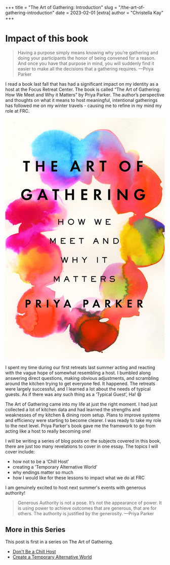 +++
title = "The Art of Gathering: Introduction"
slug = "/the-art-of-gathering-introduction"
date = 2023-02-01
[extra]
author = "Christella Kay"
+++

# Impact of this book

> Having a purpose simply means knowing why you’re gathering and doing your participants the honor of being convened for a reason. And once you have that purpose in mind, you will suddenly find it easier to make all the decisions that a gathering requires. &mdash;Priya Parker

I read a book last fall that has had a significant impact on my identity as a host at the Focus Retreat Center. The book is called “The Art of Gathering: How We Meet and Why it Matters” by Priya Parker. The author’s perspective and thoughts on what it means to host meaningful, intentional gatherings has followed me on my winter travels - causing me to refine in my mind my role at FRC.

![Cover of the book The Art of Gathering](taog-book-cover.jpg)

I spent my time during our first retreats last summer acting and reacting with the vague hope of somewhat resembling a host. I bumbled along answering direct questions, making obvious adjustments, and scrambling around the kitchen trying to get everyone fed. It happened. The retreats were largely successful, and I learned a lot about the needs of typical guests. As if there was any such thing as a ‘Typical Guest’, Ha! 😄

The Art of Gathering came into my life at just the right moment. I had just collected a lot of kitchen data and had learned the strengths and weaknesses of my kitchen & dining room setup. Plans to improve systems and efficiency were starting to become clearer. I was ready to take my role to the next level. Priya Parker's book gave me the framework to go from acting like a host to really becoming one!

I will be writing a series of blog posts on the subjects covered in this book, there are just too many revelations to cover in one essay. The topics I will cover include:

* how not to be a ‘Chill Host’
* creating a ‘Temporary Alternative World’
* why endings matter so much
* how I would like for these lessons to impact what we do at FRC

I am genuinely excited to host next summer's events with generous authority!

> Generous Authority is not a pose. It’s not the appearance of power. It is using power to achieve outcomes that are generous, that are for others. The authority is justified by the generosity. &mdash;Priya Parker

## More in this Series

This post is first in a series on The Art of Gathering.

* [Don't Be a Chill Host](/blog/dont-be-a-chill-host/)
* [Create a Temporary Alternative World](/blog/create-a-temporary-alternative-world/)
